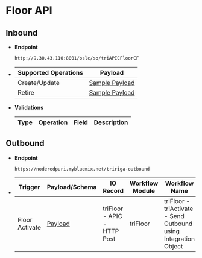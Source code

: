 # Floor API


## Inbound

- **Endpoint**
  ```
  http://9.30.43.110:8001/oslc/so/triAPICFloorCF
  ```

- Supported Operations | Payload 
  ---|---
  Create/Update | [Sample Payload](/docs/Payload_IN_Create_Floor.json) 
  Retire | [Sample Payload](/docs/Payload_IN_Retire_Floor.json)
  
- **Validations**

  Type | Operation | Field | Description
  ---|---|---|---


## Outbound

- **Endpoint**
  ```
  https://noderedpuri.mybluemix.net/tririga-outbound
  ```
  
- Trigger | Payload/Schema |IO Record | Workflow Module | Workflow Name 
  ---|---|---|---|---
  Floor Activate | [Payload](/docs/Payload_OUT_Floor.json) | triFloor - APIC - HTTP Post | triFloor | triFloor - triActivate - Send Outbound using Integration Object 
  
